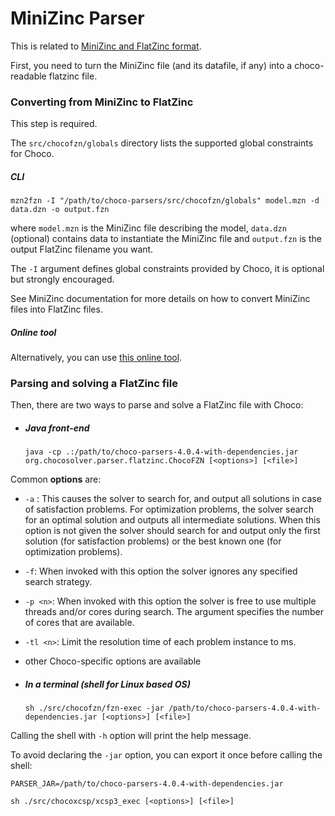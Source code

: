 MiniZinc Parser
===============

This is related to [MiniZinc and FlatZinc format](http://www.minizinc.org).

First, you need to turn the MiniZinc file (and its datafile, if any) into a choco-readable flatzinc file.

### Converting from MiniZinc to FlatZinc

This step is required.

The `src/chocofzn/globals` directory lists the supported global constraints for Choco.


##### CLI
    
```mzn2fzn -I "/path/to/choco-parsers/src/chocofzn/globals" model.mzn -d data.dzn -o output.fzn```

where `model.mzn` is the MiniZinc file describing the model, 
`data.dzn` (optional) contains data to instantiate the MiniZinc file and
`output.fzn` is the output FlatZinc filename you want.

The `-I` argument defines global constraints provided by Choco, it is optional but strongly encouraged.

See MiniZinc documentation for more details on how to convert MiniZinc files into FlatZinc files.

##### Online tool

Alternatively, you can use [this online tool](http://chocozn.cosling.com).

### Parsing and solving a FlatZinc file

Then, there are two ways to parse and solve a FlatZinc file with Choco:

* ##### Java front-end

  ```java -cp .:/path/to/choco-parsers-4.0.4-with-dependencies.jar org.chocosolver.parser.flatzinc.ChocoFZN [<options>] [<file>]```
  
Common __options__ are:
* ```-a``` : This causes the solver to search for, and output all solutions in case of satisfaction problems. For optimization problems, the solver search for an optimal solution and outputs all intermediate solutions. When this option is not given the solver should search for and output only the first solution (for satisfaction problems) or the best known one (for optimization problems).
* ```-f```: When invoked with this option the solver ignores any specified search strategy.
* ```-p <n>```: When invoked with this option the solver is free to use multiple threads and/or cores during search.  The argument <n> specifies the number of cores that are available. 
* ```-tl <n>```: Limit the resolution time of each problem instance to <n> ms.
* other Choco-specific options are available
  
* ##### In a terminal (shell for Linux based OS)
  
  ```sh ./src/chocofzn/fzn-exec -jar /path/to/choco-parsers-4.0.4-with-dependencies.jar [<options>] [<file>]```  

Calling the shell with `-h` option will print the help message.

To avoid declaring the `-jar` option, you can export it once before calling the shell:

   `PARSER_JAR=/path/to/choco-parsers-4.0.4-with-dependencies.jar`
   
   `sh ./src/chocoxcsp/xcsp3_exec [<options>] [<file>]`
